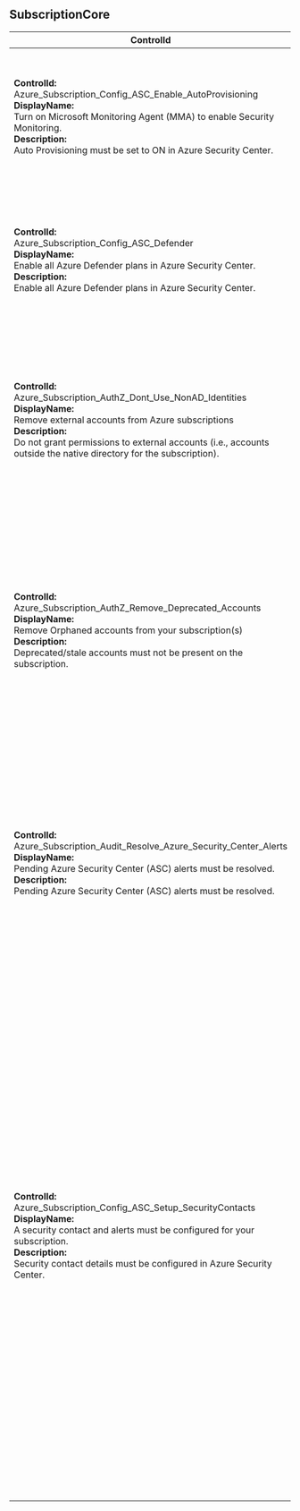 ## SubscriptionCore

| ControlId | Dependent Azure API(s) and Properties | Control spec |
|-----------|---------------------------------------|------------------|
| <b>ControlId:</b><br>Azure_Subscription_Config_ASC_Enable_AutoProvisioning<br><b>DisplayName:</b><br>Turn on Microsoft Monitoring Agent (MMA) to enable Security Monitoring.<br><b>Description: </b><br>Auto Provisioning must be set to ON in Azure Security Center. | <b>ARM API to list auto provisioning settings at <br>subscription level:</b><br>/subscriptions/{subscriptionId}/providers<br>/Microsoft.Security/autoProvisioningSettings<br>/default?api-version=2017-08-01-preview<br><b>Property:</b><br>autoProvision | <b>Passed: </b><br>Auto Provisioning is enabled.<br><b>Failed: </b><br>Auto Provisioning is not enabled or if security center provider is not registered.<br><b>Verify: </b><br>Unable to verify Auto Provisioning detail. |
| <b>ControlId:</b><br>Azure_Subscription_Config_ASC_Defender<br><b>DisplayName:</b><br>Enable all Azure Defender plans in Azure Security Center.<br><b>Description: </b><br>Enable all Azure Defender plans in Azure Security Center. | <b>ARM API to list Security Center pricing <br>configurations in the subscription:</b><br>/subscriptions/{subscriptionId}/providers<br>/Microsoft.Security/pricings?api-version=2018-06-01<br><b>Properties:</b><br>pricingTier, name | <b>Passed: </b><br>All required resource types are configured with ASC standard tier.<br><b>Failed: </b><br>Any of resource types is not configured with ASC standard tier or if security center provider is not registered. |
| <b>ControlId:</b><br>Azure_Subscription_AuthZ_Dont_Use_NonAD_Identities<br><b>DisplayName:</b><br>Remove external accounts from Azure subscriptions<br><b>Description: </b><br>Do not grant permissions to external accounts (i.e., accounts outside the native directory for the subscription). | <b>PIM API to get role assignments:</b><br> /beta/privilegedAccess/azureResources<br>/resources/{uniquePIMIdentifier}/roleAssignments<br>?$expand=subject,roleDefinition<br>($expand=resource)&$filter=(memberType%20ne%20'{filterCondition}')<br><b>Property:</b><br>subject/principalName<br><br><b>ARM API to list classic role assignment at <br>subscription level:</b><br>subscriptions/{subscriptionId}/providers<br>/Microsoft.Authorization/classicAdministrators<br>?api-version=2015-06-01<br><b>Property:</b><br> emailAddress | <b>Passed: </b><br>No external account is found at subscription scope.<br><b>Failed: </b><br>External account is found at subscription scope.<br><b>Verify: </b><br>RBAC result not found (sufficient data is not available for evaluation). |
| <b>ControlId:</b><br>Azure_Subscription_AuthZ_Remove_Deprecated_Accounts<br><b>DisplayName:</b><br>Remove Orphaned accounts from your subscription(s)<br><b>Description: </b><br>Deprecated/stale accounts must not be present on the subscription. | <b>ARM API to list role assignment at scope:</b> <br>/{scope}/providers/Microsoft.Authorization/role<br>Assignments?api-version=2018-01-01-preview<br><b>Property:</b> principalId<br><br><b>PIM API to get role assignment:</b> /beta/privilegedAccess/azureResources<br>/resources/{uniquePIMIdentifier}/roleAssignments<br>?$expand=subject,roleDefinition<br>($expand=resource)&$filter=<br>(memberType%20ne%20'{filterCondition}')<br><b>Property:</b><br> subject/id<br><br><b>ARM API to list security assessments at <br>subscription level:</b><br>/subscriptions/{subscriptionId}/providers<br>/Microsoft.Security/assessments<br>?api-version=2020-01-01<br><b>Properties:</b><br>id, name, resourceDetails/Id, displayName, status/code, status, additionalData| <b>Passed: </b><br>No deprecated account found at subscription scope (in both ASC and Reader scan).<br><b>Failed: </b><br>1. Deprecated account found at subscription/resource group/resource level (in any one of ASC and Reader scan).<br> 2. Stale identity's role assignment found at subscription/resource group/resource level.<br><b>Verify: </b><br>ASC assessment status is not applicable or policy is missing. |
| <b>ControlId:</b><br> Azure_Subscription_Audit_Resolve_Azure_Security_Center_Alerts <br><b>DisplayName:</b><br> Pending Azure Security Center (ASC) alerts must be resolved. <br><b>Description: </b><br> Pending Azure Security Center (ASC) alerts must be resolved. | <b> ARM API to list all the alerts that are associated with the subscription: </b> <br> /subscriptions/{subscriptionId}/providers/microsoft.Security/alerts? <br> api-version=2015-06-01-preview <br><b>Properties:</b><br> properties.state <br> properties.reportedSeverity <br> properties.reportedTimeUtc | <b>Passed: </b><br> a. There are no active ASC Alerts. <br> b. There is no active alert which is beyond defined grace. <br><b>Failed: </b><br> There are ASC alerts in the subscription which are active beyond the defined grace. <i> <br><br> - Alert Severity: High <br> - Grace period: 0 <br><br> - Alert Severity: Medium<br> - Grace period: 30 </i>|
| <b>ControlId:</b><br>Azure_Subscription_Config_ASC_Setup_SecurityContacts<br><b>DisplayName:</b><br>A security contact and alerts must be configured for your subscription. <br><b>Description: </b><br> Security contact details must be configured in Azure Security Center. | <b> ARM API to list all security contact configurations for the subscription: </b> <br> /subscriptions/{subscriptionId}/providers/Microsoft.Security/securityContacts? <br> api-version=2020-01-01-preview <br> properties.emails <br> properties.phone <br> properties.alertNotifications.state <br> properties.alertNotifications.minimalSeverity <br> properties.notificationsByRole.state <br> properties.notificationsByRole.roles | <b>Passed: </b><br>  <br> ASC security contact setting meet the following conditions: <br> &nbsp; 1.a. 'Owner' and 'Account Admin' should be selected as email recipients. <br>   &nbsp; 1.b. At least one email id is specified as email recipients. <br>   &nbsp; 1.c. Alert notification should be enabled.  <br>   &nbsp; 1.d. Alert notification severity should be at least set to 'Medium' such that notification is triggered for both Medium and High severity alert. <br><b>Failed: </b><br> 1. ASC security contact setting does not meet the following conditions: <br>     &nbsp; 1.a. 'Owner' and 'Account Admin' should be selected as email recipients. <br>     &nbsp; 1.b. At least one email id is specified as email recipients. <br>     &nbsp; 1.c. Notify about alerts is enabled. <br>     &nbsp; 1.d. Alert notification severity should be at least set to 'Medium' such that notification is triggered for both Medium and High severity alert. <br> 2. Fail if security center provider is not registered. |


